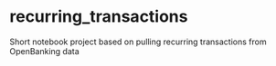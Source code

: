 # recurring_transactions
Short notebook project based on pulling recurring transactions from OpenBanking data
